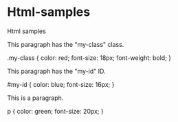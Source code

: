 # Html-samples

Html samples

<div class="my-class">
    <p>This paragraph has the "my-class" class.</p>
</div>
.my-class {
    color: red;
    font-size: 18px;
    font-weight: bold;
}

<div id="my-id">
    <p>This paragraph has the "my-id" ID.</p>
</div>

#my-id {
color: blue;
font-size: 16px;
}

<p>This is a paragraph.</p>
p {
    color: green;
    font-size: 20px;
}
